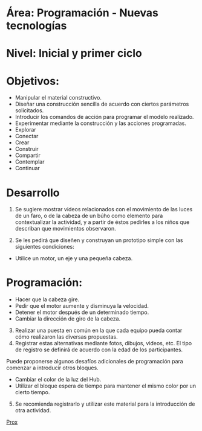 
# Área: Programación - Nuevas tecnologías

# Nivel: Inicial y primer ciclo

# Objetivos:

* Manipular el material constructivo.
* Diseñar una construcción sencilla de acuerdo con ciertos parámetros solicitados.
* Introducir los comandos de acción para programar el modelo realizado.
* Experimentar mediante la construcción y las acciones programadas.
* Explorar
* Conectar
* Crear
* Construir
* Compartir
* Contemplar
* Continuar

# Desarrollo

1. Se sugiere mostrar videos relacionados con el movimiento de las luces de un faro, o de la cabeza de un búho como elemento para contextualizar la actividad, y a partir de éstos pedirles a los niños que describan que movimientos observaron.

2. Se les pedirá que diseñen y construyan un prototipo simple con las siguientes condiciones:

* Utilice un motor, un eje y una pequeña cabeza.

# Programación:

* Hacer que la cabeza gire.
* Pedir que el motor aumente y disminuya la velocidad.
* Detener el motor después de un determinado tiempo. 
* Cambiar la dirección de giro de la cabeza.
 
3. Realizar una puesta en común en la que cada equipo pueda contar cómo realizaron las diversas propuestas.
4. Registrar estas alternativas mediante fotos, dibujos, videos, etc. El tipo de registro se definirá de acuerdo con la edad de los participantes.

Puede proponerse algunos desafíos adicionales de programación para comenzar a introducir otros bloques.

* Cambiar el color de la luz del Hub.
* Utilizar el bloque espera de tiempo para mantener el mismo color por un cierto tiempo.

5. Se recomienda registrarlo y utilizar este material para la introducción de otra actividad.

[Prox](WeDo02.md)
